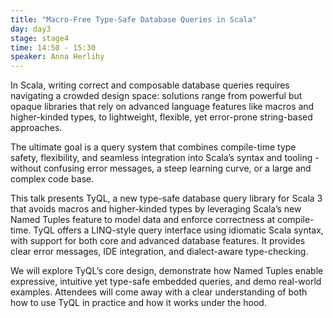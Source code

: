 ```yaml
---
title: "Macro-Free Type-Safe Database Queries in Scala"
day: day3
stage: stage4
time: 14:50 - 15:30
speaker: Anna Herlihy
---
```


In Scala, writing correct and composable database queries requires navigating a crowded design space: solutions range from powerful but opaque libraries that rely on advanced language features like macros and higher-kinded types, to lightweight, flexible, yet error-prone string-based approaches.

The ultimate goal is a query system that combines compile-time type safety, flexibility, and seamless integration into Scala’s syntax and tooling - without confusing error messages, a steep learning curve, or a large and complex code base.

This talk presents TyQL, a new type-safe database query library for Scala 3 that avoids macros and higher-kinded types by leveraging Scala’s new Named Tuples feature to model data and enforce correctness at compile-time. TyQL offers a LINQ-style query interface using idiomatic Scala syntax, with support for both core and advanced database features. It provides clear error messages, IDE integration, and dialect-aware type-checking.

We will explore TyQL’s core design, demonstrate how Named Tuples enable expressive, intuitive yet type-safe embedded queries, and demo real-world examples. Attendees will come away with a clear understanding of both how to use TyQL in practice and how it works under the hood.
